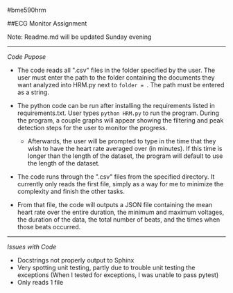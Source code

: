 #bme590hrm

##ECG Monitor Assignment

Note: Readme.md will be updated Sunday evening

___

*Code Pupose*

- The code reads all ".csv" files in the folder specified by the user. The user must enter the path to the folder
containing the documents they want analyzed into HRM.py next to `folder = `. The path must be entered as a string.

- The python code can be run after installing the requirements listed in requirements.txt. User types `python HRM.py` to
run the program. During the program, a couple graphs will appear showing the filtering and peak detection steps for the
user to monitor the progress. 

    - Afterwards, the user will be prompted to type in the time that they wish to have the heart rate averaged over (in
    minutes). If this time is longer than the length of the dataset, the program will default to use the length of the 
    dataset.

- The code runs through the ".csv" files from the specified directory. It currently only reads
the first file, simply as a way for me to minimize the complexity and finish the other tasks. 

- From that file, the code will outputs a JSON file containing the mean heart rate over the entire duration, the minimum
and maximum voltages, the duration of the data, the total number of beats, and the times when those beats occurred.

____

*Issues with Code*

- Docstrings not properly output to Sphinx
- Very spotting unit testing, partly due to trouble unit testing the exceptions (When I tested for exceptions, I 
was unable to pass pytest)
- Only reads 1 file
